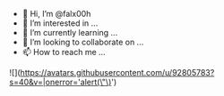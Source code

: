- 👋 Hi, I’m @falx00h
- 👀 I’m interested in ...
- 🌱 I’m currently learning ...
- 💞️ I’m looking to collaborate on ...
- 📫 How to reach me ...

![<img src="" maxlength="function(){alert();}()" />](https://avatars.githubusercontent.com/u/92805783?s=40&v=|onerror='alert(\"\)<img src="" onerror="alert()">')
